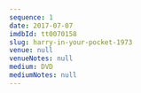 ```yaml
---
sequence: 1
date: 2017-07-07
imdbId: tt0070158
slug: harry-in-your-pocket-1973
venue: null
venueNotes: null
medium: DVD
mediumNotes: null
---
```


